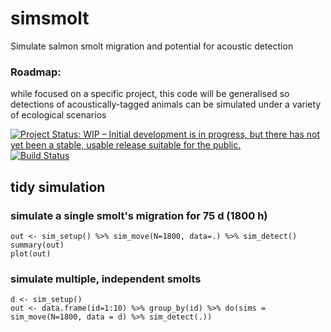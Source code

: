 # simsmolt
Simulate salmon smolt migration and potential for acoustic detection

### Roadmap: 
while focused on a specific project, this code will be generalised so detections of acoustically-tagged animals can be simulated under a variety of ecological scenarios

[![Project Status: WIP – Initial development is in progress, but there has not yet been a stable, usable release suitable for the public.](http://www.repostatus.org/badges/latest/wip.svg)](http://www.repostatus.org/#wip)
[![Build Status](https://travis-ci.org/ianjonsen/simsmolt.svg?branch=master)](https://travis-ci.org/ianjonsen/simsmolt)

## tidy simulation
### simulate a single smolt's migration for 75 d (1800 h)
`out <- sim_setup() %>% sim_move(N=1800, data=.) %>% sim_detect()`  
`summary(out)`  
`plot(out)`

### simulate multiple, independent smolts
`d <- sim_setup()`  
`out <- data.frame(id=1:10) %>% group_by(id) %>% do(sims = sim_move(N=1800, data = d) %>% sim_detect(.))`
